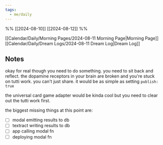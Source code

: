 ```yaml
---
tags:
  - me/daily
---
```

%%
[[2024-08-10]] [[2024-08-12]]
%%

[[Calendar/Daily/Morning Pages/2024-08-11 Morning Page|Morning Page]]
[[Calendar/Daily/Dream Logs/2024-08-11 Dream Log|Dream Log]]
## Notes

okay for real though you need to do something. you need to sit back and reflect. the dopamine receptors in your brain are broken and you're stuck on tutti work. you can't just share. it would be as simple as setting `publish: true`

the universal card game adapter would be kinda cool but you need to clear out the tutti work first.

the biggest missing things at this point are:
- [ ] modal emitting results to db
- [ ] textract writing results to db
- [ ] app calling modal fn
- [ ] deploying modal fn